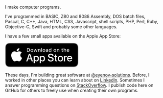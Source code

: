 I make computer programs.

I've programmed in BASIC, Z80 and 8088 Assembly, DOS batch files, Pascal, C,
C++, Java, HTML, CSS, Javascript, shell scripts, PHP, Perl, Ruby, Objective-C,
Swift and probably some other languages.

I have a few small apps available on the Apple App Store:

[![AppStoreBadge]][AppStore]

These days, I'm building great software at [@eyenov-solutions][Eyenov]. Before,
I worked in other places you can learn about on [LinkedIn][]. Sometimes I answer
programming questions on [StackOverflow][]. I publish code here on GitHub for
others to freely use when creating their own programs.

[AppStore]: https://apps.apple.com/developer/matusalem-marques/id935062978
[Eyenov]: https://github.com/eyenov-solutions
[LinkedIn]: https://www.linkedin.com/in/matusalemmarques/
[StackOverflow]: https://stackoverflow.com/users/8103030/matusalem-marques
[AppStoreBadge]: img/Download_on_the_App_Store_Badge_US-UK_RGB_blk_092917.svg "Download on the App Store"
